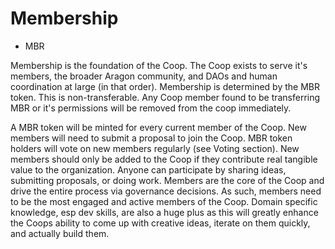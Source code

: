 # Membership
- MBR

Membership is the foundation of the Coop. The Coop exists to serve it's members, the broader Aragon community, and DAOs and human coordination at large (in that order). Membership is determined by the MBR token. This is non-transferable. Any Coop member found to be transferring MBR or it's permissions will be removed from the coop immediately.

A MBR token will be minted for every current member of the Coop. New members will need to submit a proposal to join the Coop. MBR token holders will vote on new members regularly (see Voting section). New members should only be added to the Coop if they contribute real tangible value to the organization. Anyone can participate by sharing ideas, submitting proposals, or doing work. Members are the core of the Coop and drive the entire process via governance decisions. As such, members need to be the most engaged and active members of the Coop. Domain specific knowledge, esp dev skills, are also a huge plus as this will greatly enhance the Coops ability to come up with creative ideas, iterate on them quickly, and actually build them.
